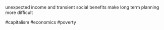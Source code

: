 unexpected income and transient social benefits make long term planning more difficult

#capitalism #economics #poverty